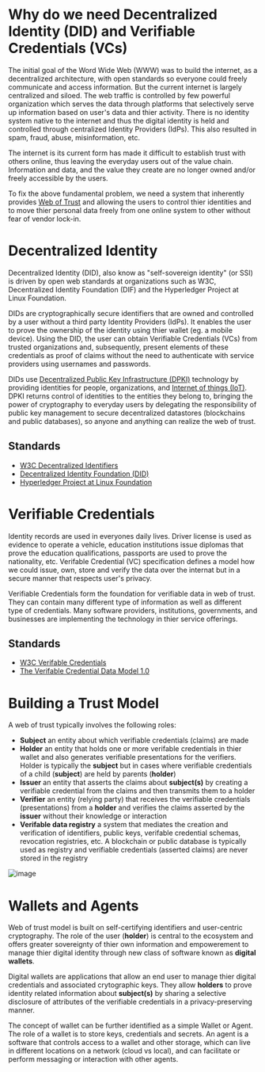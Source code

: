 # Why do we need Decentralized Identity (DID) and Verifiable Credentials (VCs)

The initial goal of the Word Wide Web (WWW) was to build the internet, as a decentralized architecture, with open standards so everyone could freely communicate and access information. But the current internet is largely centralized and siloed. The web traffic is controlled by few powerful organization which serves the data through platforms that selectively serve up information based on user's data and thier activity. There is no identity system native to the internet and thus the digital identity is held and controlled through centralized Identity Providers (IdPs). This also resulted in spam, fraud, abuse, misinformation, etc.

The internet is its current form has made it difficult to establish trust with others online, thus leaving the everyday users out of the value chain. Information and data, and the value they create are no longer owned and/or freely accessible by the users.

To fix the above fundamental problem, we need a system that inherently provides [Web of Trust](https://en.wikipedia.org/wiki/Web_of_trust) and allowing the users to control thier identities and to move thier personal data freely from one online system to other without fear of vendor lock-in. 

# Decentralized Identity
Decentralized Identity (DID), also know as "self-sovereign identity" (or SSI) is driven by open web standards at organizations such as W3C, Decentralized Identity Foundation (DIF) and the Hyperledger Project at Linux Foundation.

DIDs are cryptographically secure identifiers that are owned and controlled by a user without a third party Identity Providers (IdPs). It enables the user to prove the ownership of the identity using thier wallet (eg. a mobile device). Using the DID, the user can obtain Verifiable Credentials (VCs) from trusted organizations and, subsequently, present elements of these credentials as proof of claims without the need to authenticate with service providers using usernames and passwords.

DIDs use [Decentralized Public Key Infrastructure (DPKI)](https://github.com/WebOfTrustInfo/rwot1-sf/blob/master/draft-documents/Decentralized-Public-Key-Infrastructure-CURRENT.md) technology by providing identities for people, organizations, and [Internet of things (IoT)](https://en.wikipedia.org/wiki/Internet_of_things). DPKI returns control of identities to the entities they belong to, bringing the power of cryptography to everyday users by delegating the responsibility of public key management to secure decentralized datastores (blockchains and public databases), so anyone and anything can realize the web of trust.  

## Standards
* [W3C Decentralized Identifiers](https://www.w3.org/TR/did-core/)
* [Decentralized Identity Foundation (DID)](https://identity.foundation/)
* [Hyperledger Project at Linux Foundation](https://www.hyperledger.org/use/aries)

# Verifiable Credentials
Identity records are used in everyones daily lives. Driver license is used as evidence to operate a vehicle, education institutions issue diplomas that prove the education qualifications, passports are used to prove the nationality, etc. Verifable Credential (VC) specification defines a model how we could issue, own, store and verify the data over the internat but in a secure manner that respects user's privacy.  

Verifiable Credentials form the foundation for verifiable data in web of trust. They can contain many different type of information as well as different type of credentials. Many software providers, institutions, governments, and businesses are implementing the technology in thier service offerings.

## Standards
* [W3C Verifable Credentials](https://www.w3.org/TR/vc-data-model/)
* [The Verifable Credential Data Model 1.0](https://www.w3.org/TR/vc-data-model/)


# Building a Trust Model
A web of trust typically involves the following roles:
* **Subject** an entity about which verifiable credentials (claims) are made
* **Holder** an entity that holds one or more verifable credentials in thier wallet and also generates verifiable presentations for the verifiers. Holder is typically the **subject** but in cases where verifiable credentials of a child (**subject**) are held by parents (**holder**)
* **Issuer** an entity that asserts the claims about **subject(s)** by creating a verifiable credential from the claims and then transmits them to a holder
* **Verifier** an entity (relying party) that receives the verifiable credentials (presentations) from a **holder** and verifies the claims asserted by the **issuer** without their knowledge or interaction
* **Verifable data registry** a system that mediates the creation and verification of identifiers, public keys, verifable credential schemas, revocation registries, etc. A blockchain or public database is typically used as registry and verifiable credentials (asserted claims) are never stored in the registry

![image](https://user-images.githubusercontent.com/26188338/120909336-4cda3c80-c631-11eb-8881-cc3422a5f623.png "Roles and information flows")

# Wallets and Agents
Web of trust model is built on self-certifying identifiers and user-centric cryptography. The role of the user (**holder**) is central to the ecosystem and offers greater sovereignty of thier own information and empowerement to manage thier digital identity through new class of software known as **digital wallets**.

Digital wallets are applications that allow an end user to manage thier digital credentials and associated crytographic keys. They allow **holders** to prove identity related information about **subject(s)** by sharing a selective disclosure of attributes of the verifiable credentials in a privacy-preserving manner.

The concept of wallet can be further identified as a simple Wallet or Agent. The role of a wallet is to store keys, credentials and secrets. An agent is a software that controls access to a wallet and other storage, which can live in different locations on a network (cloud vs local), and can facilitate or perform messaging or interaction with other agents.
